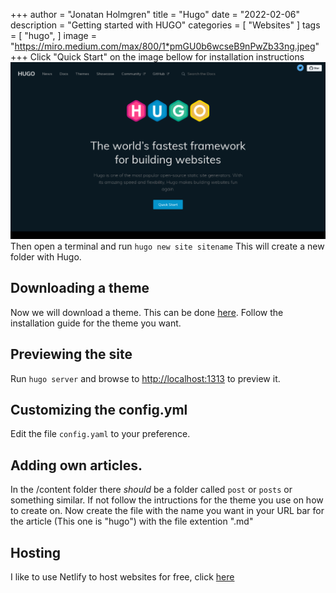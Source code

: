 +++
author = "Jonatan Holmgren"
title = "Hugo"
date = "2022-02-06"
description = "Getting started with HUGO"
categories = [
    "Websites"
]
tags = [
    "hugo",
]
image = "https://miro.medium.com/max/800/1*pmGU0b6wcseB9nPwZb33ng.jpeg"
+++
Click "Quick Start" on the image bellow for installation instructions  
[![GoHugo.io Website](GoHugo.IO.png)](https://gohugo.io/getting-started/quick-start/)
Then open a terminal and run ```hugo new site sitename```
This will create a new folder with Hugo. 

## Downloading a theme
Now we will download a theme. This can be done [here](https://themes.gohugo.io/). Follow the installation guide for the theme you want. 

## Previewing the site
Run ```hugo server``` and browse to [http://localhost:1313](http://localhost:1313) to preview it.

## Customizing the config.yml
Edit the file ```config.yaml``` to your preference.

## Adding own articles.
In the /content folder there _should_ be a folder called ```post``` or ```posts``` or something similar. If not follow the intructions for the theme you use on how to create on. Now create the file with the name you want in your URL bar for the article (This one is "hugo") with the file extention ".md"

## Hosting
I like to use Netlify to host websites for free, click [here](https://gohugo.io/hosting-and-deployment/hosting-on-netlify/)